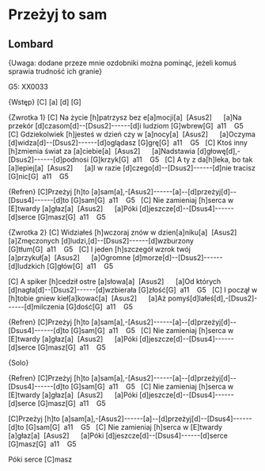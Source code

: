 # Przeżyj to sam
## Lombard


{Uwaga: dodane przeze mnie ozdobniki można pominąć, jeżeli komuś sprawia trudność ich granie}

G5: XX0033

{Wstęp}
[C] [a] [d] [G]

{Zwrotka 1}
[C] Na życie [h]patrzysz bez e[a]mocji[a]  [Asus2]     
[a]Na przekór [d]czasom[d]--[Dsus2]------[d]i ludziom [G]wbrew[G]  a11    G5  
[C] Gdziekolwiek [h]jesteś w dzień czy w [a]nocy[a]  [Asus2]     
[a]Oczyma [d]widza[d]--[Dsus2]------[d]oglądasz [G]grę[G]  a11    G5  
[C] Ktoś inny [h]zmienia świat za [a]ciebie[a]  [Asus2]     
[a]Nadstawia [d]głowę[d],-[Dsus2]------[d]podnosi [G]krzyk[G]  a11    G5  
[C] A ty z da[h]leka, bo tak [a]lepiej[a]  [Asus2]     
[a]I w razie [d]czego[d]--[Dsus2]------[d]nie tracisz [G]nic[G]  a11    G5  

{Refren}
[C]Przeżyj [h]to [a]sam[a],-[Asus2]------[a]--[d]przeżyj[d]--[Dsus4]------[d]to [G]sam[G]  a11    G5  
[C] Nie zamieniaj [h]serca w [E]twardy [a]głaz[a]  [Asus2]     
[a]Póki [d]jeszcze[d]--[Dsus4]------[d]serce [G]masz[G]  a11    G5  

{Zwrotka 2}
[C] Widziałeś [h]wczoraj znów w dzien[a]niku[a]  [Asus2]     
[a]Zmęczonych [d]ludzi,[d]--[Dsus2]------[d]wzburzony [G]tłum[G]  a11    G5  
[C] I jeden [h]szczegół wzrok twój [a]przykuł[a]  [Asus2]     
[a]Ogromne [d]morze[d]--[Dsus2]------[d]ludzkich [G]głów[G]  a11    G5  

[C] A spiker [h]cedził ostre [a]słowa[a]  [Asus2]     
[a]Od których [d]nagła[d]--[Dsus2]------[d]wzbierała [G]złość[G]  a11    G5  
[C] I począł w [h]tobie gniew kieł[a]kować[a]  [Asus2]     
[a]Aż pomyś[d]lałeś[d],-[Dsus2]------[d]milczenia [G]dość[G]  a11    G5  

{Refren}
[C]Przeżyj [h]to [a]sam[a],-[Asus2]------[a]--[d]przeżyj[d]--[Dsus4]------[d]to [G]sam[G]  a11    G5  
[C] Nie zamieniaj [h]serca w [E]twardy [a]głaz[a]  [Asus2]     
[a]Póki [d]jeszcze[d]--[Dsus4]------[d]serce [G]masz[G]  a11    G5  

{Solo}

{Refren}
[C]Przeżyj [h]to [a]sam[a],-[Asus2]------[a]--[d]przeżyj[d]--[Dsus4]------[d]to [G]sam[G]  a11    G5  
[C] Nie zamieniaj [h]serca w [E]twardy [a]głaz[a]  [Asus2]     
[a]Póki [d]jeszcze[d]--[Dsus4]------[d]serce [G]masz[G]  a11    G5  

[C]Przeżyj [h]to [a]sam[a],-[Asus2]------[a]--[d]przeżyj[d]--[Dsus4]------[d]to [G]sam[G]  a11    G5  
[C] Nie zamieniaj [h]serca w [E]twardy [a]głaz[a]  [Asus2]     
[a]Póki [d]jeszcze[d]--[Dsus4]------[d]serce [G]masz[G]  a11    G5  

Póki serce [C]masz


